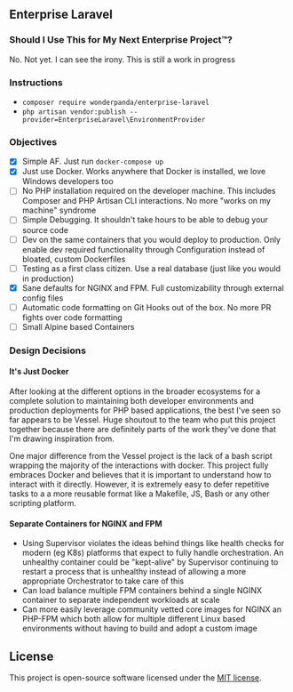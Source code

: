 ## Enterprise Laravel

### Should I Use This for My Next Enterprise Project™?
No. Not yet. I can see the irony. This is still a work in progress

### Instructions
- `composer require wonderpanda/enterprise-laravel`
- `php artisan vendor:publish --provider=EnterpriseLaravel\EnvironmentProvider`

### Objectives
- [x] Simple AF. Just run `docker-compose up`
- [x] Just use Docker. Works anywhere that Docker is installed, we love Windows developers too
- [ ] No PHP installation required on the developer machine. This includes Composer and PHP Artisan CLI interactions. No more "works on my machine" syndrome
- [ ] Simple Debugging. It shouldn't take hours to be able to debug your source code
- [ ] Dev on the same containers that you would deploy to production. Only enable dev required functionality through Configuration instead of bloated, custom Dockerfiles
- [ ] Testing as a first class citizen. Use a real database (just like you would in production)
- [x] Sane defaults for NGINX and FPM. Full customizability through external config files
- [ ] Automatic code formatting on Git Hooks out of the box. No more PR fights over code formatting
- [ ] Small Alpine based Containers 

### Design Decisions
#### It's Just Docker
After looking at the different options in the broader ecosystems for a complete solution to maintaining both developer environments and production deployments for PHP based applications, the best I've seen so far appears to be Vessel. Huge shoutout to the team who put this project together because there are definitely parts of the work they've done that I'm drawing inspiration from.

One major difference from the Vessel project is the lack of a bash script wrapping the majority of the interactions with docker. This project fully embraces Docker and believes that it is important to understand how to interact with it directly. However, it is extremely easy to defer repetitive tasks to a a more reusable format like a Makefile, JS, Bash or any other scripting platform.

#### Separate Containers for NGINX and FPM
- Using Supervisor violates the ideas behind things like health checks for modern (eg K8s) platforms that expect to fully handle orchestration. An unhealthy container could be "kept-alive" by Supervisor continuing to restart a process that is unhealthy instead of allowing a more appropriate Orchestrator to take care of this
- Can load balance multiple FPM containers behind a single NGINX container to separate independent workloads at scale
- Can more easily leverage community vetted core images for NGINX an PHP-FPM which both allow for multiple different Linux based environments without having to build and adopt a custom image


## License
This project is open-source software licensed under the [MIT license](https://opensource.org/licenses/MIT).
